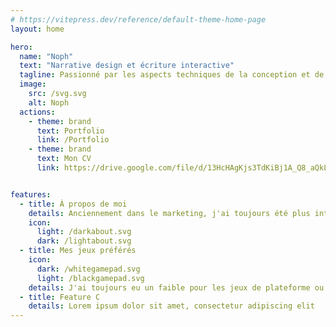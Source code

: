 ```yaml
---
# https://vitepress.dev/reference/default-theme-home-page
layout: home

hero:
  name: "Noph"
  text: "Narrative design et écriture interactive"
  tagline: Passionné par les aspects techniques de la conception et de l'écriture d'expériences interactives
  image:
    src: /svg.svg
    alt: Noph
  actions:
    - theme: brand
      text: Portfolio
      link: /Portfolio
    - theme: brand
      text: Mon CV
      link: https://drive.google.com/file/d/13HcHAgKjs3TdKiBj1A_Q8_aQkLW9hxai/view?usp=drive_link


features:
  - title: À propos de moi
    details: Anciennement dans le marketing, j'ai toujours été plus intéressé par le côté technique de l'écriture (structure narrative, convergence du thème et de l'action, etc.) que par son exercice proprement dit ; la découverte du jeu vidéo dans ma vingtaine et plus particulièrement du narrative design quelques temps après m'ont permis de combiner mon intérêt prononcé pour les outils numériques et la conception d'expériences narratives.
    icon: 
      light: /darkabout.svg
      dark: /lightabout.svg
  - title: Mes jeux préférés
    icon: 
      dark: /whitegamepad.svg
      light: /blackgamepad.svg
    details: J'ai toujours eu un faible pour les jeux de plateforme ou les roguelikes typés arcade, au gameplay rapide et nerveux - du speedrun de Celeste à misérablement tenter de terminer une run de Spelunky ou Risk of Rain. Cependant, c'est bien la narration et l'ambiance comme celles que l'on peut trouver dans Citizen Sleeper, OneShot, Outer Wilds ou Disco Elysium (des références qui sortent de l'ordinaire, n'est-ce pas ?) qui m'ont attiré vers la discipline. 
  - title: Feature C
    details: Lorem ipsum dolor sit amet, consectetur adipiscing elit
---
```


